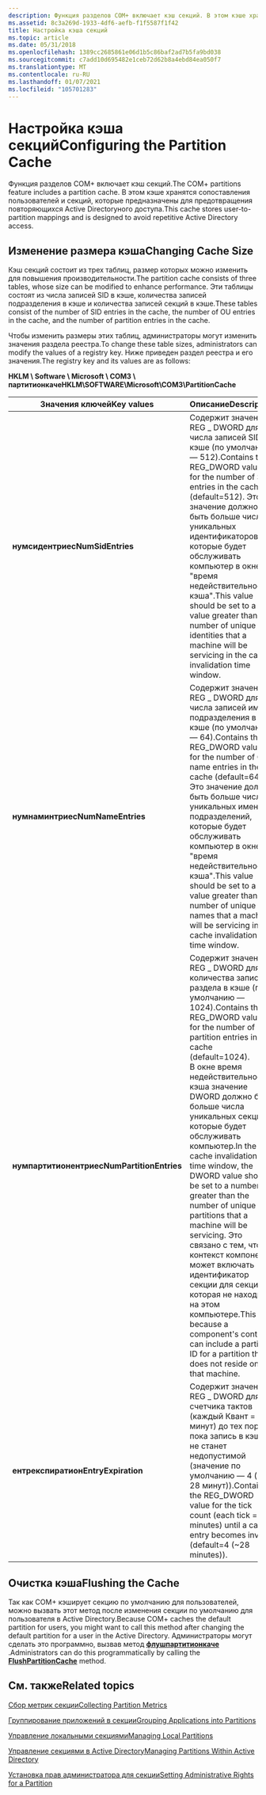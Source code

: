 ```yaml
---
description: Функция разделов COM+ включает кэш секций. В этом кэше хранятся сопоставления пользователей и секций, которые предназначены для предотвращения повторяющихся Active Directoryного доступа.
ms.assetid: 8c3a269d-1933-4df6-aefb-f1f5587f1f42
title: Настройка кэша секций
ms.topic: article
ms.date: 05/31/2018
ms.openlocfilehash: 1389cc2685861e06d1b5c86baf2ad7b5fa9bd038
ms.sourcegitcommit: c7add10d695482e1ceb72d62b8a4ebd84ea050f7
ms.translationtype: MT
ms.contentlocale: ru-RU
ms.lasthandoff: 01/07/2021
ms.locfileid: "105701283"
---
```

# <a name="configuring-the-partition-cache"></a><span data-ttu-id="56a96-104">Настройка кэша секций</span><span class="sxs-lookup"><span data-stu-id="56a96-104">Configuring the Partition Cache</span></span>

<span data-ttu-id="56a96-105">Функция разделов COM+ включает кэш секций.</span><span class="sxs-lookup"><span data-stu-id="56a96-105">The COM+ partitions feature includes a partition cache.</span></span> <span data-ttu-id="56a96-106">В этом кэше хранятся сопоставления пользователей и секций, которые предназначены для предотвращения повторяющихся Active Directoryного доступа.</span><span class="sxs-lookup"><span data-stu-id="56a96-106">This cache stores user-to-partition mappings and is designed to avoid repetitive Active Directory access.</span></span>

## <a name="changing-cache-size"></a><span data-ttu-id="56a96-107">Изменение размера кэша</span><span class="sxs-lookup"><span data-stu-id="56a96-107">Changing Cache Size</span></span>

<span data-ttu-id="56a96-108">Кэш секций состоит из трех таблиц, размер которых можно изменить для повышения производительности.</span><span class="sxs-lookup"><span data-stu-id="56a96-108">The partition cache consists of three tables, whose size can be modified to enhance performance.</span></span> <span data-ttu-id="56a96-109">Эти таблицы состоят из числа записей SID в кэше, количества записей подразделения в кэше и количества записей секций в кэше.</span><span class="sxs-lookup"><span data-stu-id="56a96-109">These tables consist of the number of SID entries in the cache, the number of OU entries in the cache, and the number of partition entries in the cache.</span></span>

<span data-ttu-id="56a96-110">Чтобы изменить размеры этих таблиц, администраторы могут изменить значения раздела реестра.</span><span class="sxs-lookup"><span data-stu-id="56a96-110">To change these table sizes, administrators can modify the values of a registry key.</span></span> <span data-ttu-id="56a96-111">Ниже приведен раздел реестра и его значения.</span><span class="sxs-lookup"><span data-stu-id="56a96-111">The registry key and its values are as follows:</span></span>

<span data-ttu-id="56a96-112">**HKLM \\ Software \\ Microsoft \\ COM3 \\ партитионкаче**</span><span class="sxs-lookup"><span data-stu-id="56a96-112">**HKLM\\SOFTWARE\\Microsoft\\COM3\\PartitionCache**</span></span>



| <span data-ttu-id="56a96-113">Значения ключей</span><span class="sxs-lookup"><span data-stu-id="56a96-113">Key values</span></span>                         | <span data-ttu-id="56a96-114">Описание</span><span class="sxs-lookup"><span data-stu-id="56a96-114">Description</span></span>                                                                                                                                                                                                                                                                                                                                                                                                  |
|------------------------------------|--------------------------------------------------------------------------------------------------------------------------------------------------------------------------------------------------------------------------------------------------------------------------------------------------------------------------------------------------------------------------------------------------------------|
| <span data-ttu-id="56a96-115">**нумсидентриес**</span><span class="sxs-lookup"><span data-stu-id="56a96-115">**NumSidEntries**</span></span><br/>       | <span data-ttu-id="56a96-116">Содержит значение REG \_ DWORD для числа записей SID в кэше (по умолчанию — 512).</span><span class="sxs-lookup"><span data-stu-id="56a96-116">Contains the REG\_DWORD value for the number of SID entries in the cache (default=512).</span></span> <span data-ttu-id="56a96-117">Это значение должно быть больше числа уникальных идентификаторов, которые будет обслуживать компьютер в окне "время недействительности кэша".</span><span class="sxs-lookup"><span data-stu-id="56a96-117">This value should be set to a value greater than the number of unique identities that a machine will be servicing in the cache invalidation time window.</span></span><br/>                                                                                                                                                  |
| <span data-ttu-id="56a96-118">**нумнаминтриес**</span><span class="sxs-lookup"><span data-stu-id="56a96-118">**NumNameEntries**</span></span><br/>      | <span data-ttu-id="56a96-119">Содержит значение REG \_ DWORD для числа записей имени подразделения в кэше (по умолчанию — 64).</span><span class="sxs-lookup"><span data-stu-id="56a96-119">Contains the REG\_DWORD value for the number of OU name entries in the cache (default=64).</span></span> <span data-ttu-id="56a96-120">Это значение должно быть больше числа уникальных имен подразделений, которые будет обслуживать компьютер в окне "время недействительности кэша".</span><span class="sxs-lookup"><span data-stu-id="56a96-120">This value should be set to a value greater than the number of unique OU names that a machine will be servicing in the cache invalidation time window.</span></span><br/>                                                                                                                                                 |
| <span data-ttu-id="56a96-121">**нумпартитионентриес**</span><span class="sxs-lookup"><span data-stu-id="56a96-121">**NumPartitionEntries**</span></span><br/> | <span data-ttu-id="56a96-122">Содержит значение REG \_ DWORD для количества записей раздела в кэше (по умолчанию — 1024).</span><span class="sxs-lookup"><span data-stu-id="56a96-122">Contains the REG\_DWORD value for the number of partition entries in the cache (default=1024).</span></span><br/> <span data-ttu-id="56a96-123">В окне время недействительности кэша значение DWORD должно быть больше числа уникальных секций, которые будет обслуживать компьютер.</span><span class="sxs-lookup"><span data-stu-id="56a96-123">In the cache invalidation time window, the DWORD value should be set to a number greater than the number of unique partitions that a machine will be servicing.</span></span> <span data-ttu-id="56a96-124">Это связано с тем, что контекст компонента может включать идентификатор секции для секции, которая не находится на этом компьютере.</span><span class="sxs-lookup"><span data-stu-id="56a96-124">This is because a component's context can include a partition ID for a partition that does not reside on that machine.</span></span> <br/> |
| <span data-ttu-id="56a96-125">**ентрекспиратион**</span><span class="sxs-lookup"><span data-stu-id="56a96-125">**EntryExpiration**</span></span><br/>     | <span data-ttu-id="56a96-126">Содержит значение REG \_ DWORD для счетчика тактов (каждый Квант = ~ 7 минут) до тех пор, пока запись в кэше не станет недопустимой (значение по умолчанию — 4 (~ 28 минут)).</span><span class="sxs-lookup"><span data-stu-id="56a96-126">Contains the REG\_DWORD value for the tick count (each tick = ~7 minutes) until a cache entry becomes invalid (default=4 (~28 minutes)).</span></span><br/>                                                                                                                                                                                                                                                          |



 

## <a name="flushing-the-cache"></a><span data-ttu-id="56a96-127">Очистка кэша</span><span class="sxs-lookup"><span data-stu-id="56a96-127">Flushing the Cache</span></span>

<span data-ttu-id="56a96-128">Так как COM+ кэширует секцию по умолчанию для пользователей, можно вызвать этот метод после изменения секции по умолчанию для пользователя в Active Directory.</span><span class="sxs-lookup"><span data-stu-id="56a96-128">Because COM+ caches the default partition for users, you might want to call this method after changing the default partition for a user in the Active Directory.</span></span> <span data-ttu-id="56a96-129">Администраторы могут сделать это программно, вызвав метод [**флушпартитионкаче**](/windows/desktop/api/ComAdmin/nf-comadmin-icomadmincatalog2-flushpartitioncache) .</span><span class="sxs-lookup"><span data-stu-id="56a96-129">Administrators can do this programmatically by calling the [**FlushPartitionCache**](/windows/desktop/api/ComAdmin/nf-comadmin-icomadmincatalog2-flushpartitioncache) method.</span></span>

## <a name="related-topics"></a><span data-ttu-id="56a96-130">См. также</span><span class="sxs-lookup"><span data-stu-id="56a96-130">Related topics</span></span>

<dl> <dt>

[<span data-ttu-id="56a96-131">Сбор метрик секции</span><span class="sxs-lookup"><span data-stu-id="56a96-131">Collecting Partition Metrics</span></span>](collecting-partition-metrics.md)
</dt> <dt>

[<span data-ttu-id="56a96-132">Группирование приложений в секции</span><span class="sxs-lookup"><span data-stu-id="56a96-132">Grouping Applications into Partitions</span></span>](grouping-applications-into-partitions.md)
</dt> <dt>

[<span data-ttu-id="56a96-133">Управление локальными секциями</span><span class="sxs-lookup"><span data-stu-id="56a96-133">Managing Local Partitions</span></span>](managing-local-partitions.md)
</dt> <dt>

[<span data-ttu-id="56a96-134">Управление секциями в Active Directory</span><span class="sxs-lookup"><span data-stu-id="56a96-134">Managing Partitions Within Active Directory</span></span>](managing-partitions-within-active-directory.md)
</dt> <dt>

[<span data-ttu-id="56a96-135">Установка прав администратора для секции</span><span class="sxs-lookup"><span data-stu-id="56a96-135">Setting Administrative Rights for a Partition</span></span>](setting-administrative-rights-for-a-partition.md)
</dt> </dl>

 

 




